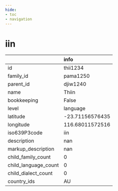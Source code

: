 ```yaml
---
hide:
- toc
- navigation
---
```

# iin
|                      | info            |
|:---------------------|:----------------|
| id                   | thii1234        |
| family_id            | pama1250        |
| parent_id            | djiw1240        |
| name                 | Thiin           |
| bookkeeping          | False           |
| level                | language        |
| latitude             | -23.71156576435 |
| longitude            | 116.68011572516 |
| iso639P3code         | iin             |
| description          | nan             |
| markup_description   | nan             |
| child_family_count   | 0               |
| child_language_count | 0               |
| child_dialect_count  | 0               |
| country_ids          | AU              |